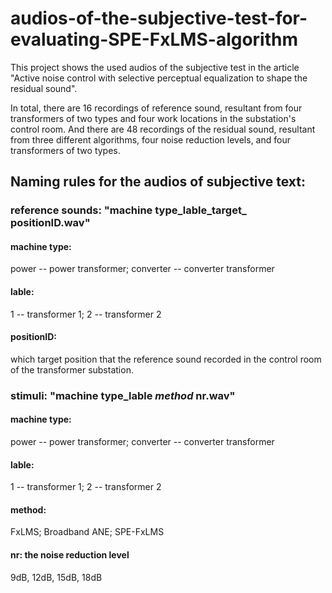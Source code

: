 # audios-of-the-subjective-test-for-evaluating-SPE-FxLMS-algorithm
  This project shows the used audios of the subjective test in the article "Active noise control with selective perceptual equalization to shape the residual sound".
  
  In total, there are 16 recordings of reference sound, resultant from four transformers of two types and four work locations in the substation's control room. And there are 48 recordings of the residual sound, resultant from three different algorithms, four noise reduction levels, and four transformers of two types.
  
## Naming rules for the audios of subjective text: 
### reference sounds:   "machine type_lable_target_ positionID.wav"
  #### machine type: 
  power -- power transformer;  converter -- converter transformer
  #### lable: 
  1 -- transformer 1;    2 -- transformer 2
  #### positionID: 
  which target position that the reference sound recorded in the control room of the transformer substation.
### stimuli: "machine type_lable _method_ nr.wav"
  #### machine type: 
  power -- power transformer;  converter -- converter transformer
  #### lable: 
  1 -- transformer 1;    2 -- transformer 2
  #### method: 
  FxLMS; Broadband ANE; SPE-FxLMS
  #### nr: the noise reduction level
  9dB, 12dB, 15dB, 18dB
